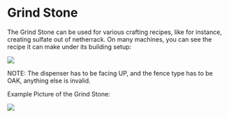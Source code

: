 # Grind Stone
The Grind Stone can be used for various crafting recipes, like for instance, creating sulfate out of netherrack. On many machines, you can see the recipe it can make under its building setup:

![](https://i.gyazo.com/f6b771a0a3ead1fcae2d1b0eff830410.png)

NOTE: The dispenser has to be facing UP, and the fence type has to be OAK, anything else is invalid.

Example Picture of the Grind Stone:

![](https://i.gyazo.com/123445b7d8529fea7e1b0b58165c8c37.png)